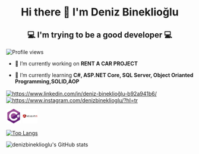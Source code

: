  <h1 align="center"> Hi there 👋 I'm Deniz Bineklioğlu</h1>
 <h2 align="center"> 💻 I'm trying to be a good developer 💻 </h2>

  ![Profile views](https://gpvc.arturio.dev/denizbineklioglu) 

- 🔭 I’m currently working on **RENT A CAR PROJECT** 

- 🌱 I’m currently learning **C#, ASP.NET Core, SQL Server, Object Orianted Programming,SOLID,AOP**

<a href="https://www.linkedin.com/in/deniz-bineklioğlu-b92a941b6/" target="blank"><img align="center" src="https://cdn.jsdelivr.net/npm/simple-icons@3.0.1/icons/linkedin.svg" alt="https://www.linkedin.com/in/deniz-bineklioğlu-b92a941b6/" height="30" width="40" /></a> <a href="https://www.instagram.com/denizbineklioglu/?hl=tr" target="blank"><img align="center" src="https://cdn.jsdelivr.net/npm/simple-icons@3.0.1/icons/instagram.svg" alt="https://www.instagram.com/denizbineklioglu/?hl=tr" height="30" width="40" /></a>



<img src="https://raw.githubusercontent.com/devicons/devicon/master/icons/csharp/csharp-original.svg" alt="csharp" width="40" height="40"/> </a> <a href="https://www.w3schools.com/css/" target="_blank"> 
<img src="https://raw.githubusercontent.com/devicons/devicon/master/icons/angularjs/angularjs-original-wordmark.svg" alt="angularjs" width="40" height="40"/> 
 
 [![Top Langs](https://github-readme-stats.vercel.app/api/top-langs/?username=denizbineklioglu&layout=compact)](https://github.com/denizbineklioglu/github-readme-stats)
 
 ![denizbineklioglu's GitHub stats](https://github-readme-stats.vercel.app/api?username=denizbineklioglu&show_icons=true&theme=merko)
